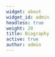 ```yaml
---
widget: about
widget_id: admin
headless: true
weight: 20
title: Biography
active: true
author: admin
---
```

